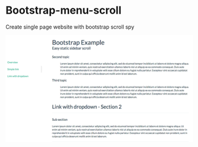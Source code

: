 # Bootstrap-menu-scroll
Create single page website with bootstrap scroll spy

![alt tag](https://raw.githubusercontent.com/sonal71/Bootstrap-menu-scroll/master/img/screenshot.png)
